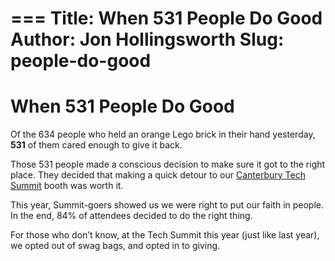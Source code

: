 ===
Title: When 531 People Do Good
Author: Jon Hollingsworth
Slug: people-do-good
===
# When 531 People Do Good
Of the 634 people who held an orange Lego brick in their hand yesterday, **531** of them cared enough to give it back.

Those 531 people made a conscious decision to make sure it got to the right place. They decided that making a quick detour to our [Canterbury Tech Summit](http://www.techsummit.nz/) booth was worth it.

This year, Summit-goers showed us we were right to put our faith in people. In the end, 84% of attendees decided to do the right thing.

For those who don’t know, at the Tech Summit this year (just like last year), we opted out of swag bags, and opted in to giving.